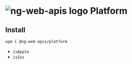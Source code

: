 # ![ng-web-apis logo](https://raw.githubusercontent.com/taiga-family/ng-web-apis/main/libs/platform/logo.svg) Platform

## Install

```bash
npm i @ng-web-apis/platform
```

- `isApple`
- `isIos`
